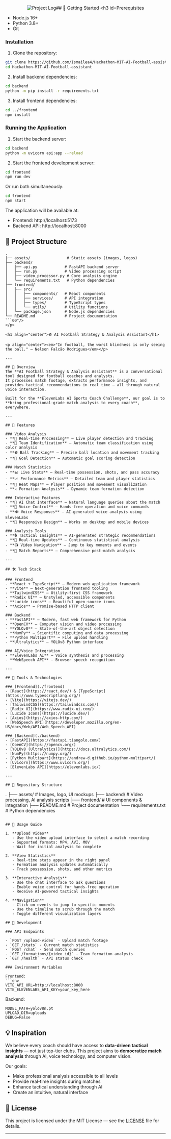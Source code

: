 <p align="center">
  <img src="assets/logo-hack.jpg" alt="Project Log## 🚀 Getting Started

### Prerequisites

- Node.js 16+
- Python 3.8+
- Git

### Installation

1. Clone the repository:

```bash
git clone https://github.com/Ismailea4/Hackathon-MIT-AI-Football-assistant.git
cd Hackathon-MIT-AI-Football-assistant
```

2. Install backend dependencies:

```bash
cd backend
python -m pip install -r requirements.txt
```

3. Install frontend dependencies:

```bash
cd ../frontend
npm install
```

### Running the Application

1. Start the backend server:

```bash
cd backend
python -m uvicorn api:app --reload
```

2. Start the frontend development server:

```bash
cd frontend
npm run dev
```

Or run both simultaneously:

```bash
cd frontend
npm start
```

The application will be available at:

- Frontend: http://localhost:5173
- Backend API: http://localhost:8000

## 📂 Project Structure

````
.
├── assets/                # Static assets (images, logos)
├── backend/
│   ├── api.py            # FastAPI backend server
│   ├── run.py            # Video processing script
│   ├── video_processor.py # Core analysis engine
│   └── requirements.txt   # Python dependencies
├── frontend/
│   ├── src/
│   │   ├── components/   # React components
│   │   ├── services/     # API integration
│   │   ├── types/        # TypeScript types
│   │   └── utils/        # Utility functions
│   └── package.json      # Node.js dependencies
└── README.md             # Project documentation
```00"/>
</p>

<h1 align="center">⚽ AI Football Strategy & Analysis Assistant</h1>

<p align="center"><em>"In football, the worst blindness is only seeing the ball." – Nelson Falcão Rodrigues</em></p>

---

## 📌 Overview
The **AI Football Strategy & Analysis Assistant** is a conversational tool designed for football coaches and analysts.
It processes match footage, extracts performance insights, and provides tactical recommendations in real time — all through natural voice interaction.

Built for the **ElevenLabs AI Sports Coach Challenge**, our goal is to **bring professional-grade match analysis to every coach**, everywhere.

---

## 🚀 Features

### Video Analysis
- **🎥 Real-time Processing** — Live player detection and tracking
- **🏃 Team Identification** — Automatic team classification using color analysis
- **⚽ Ball Tracking** — Precise ball location and movement tracking
- **🥅 Goal Detection** — Automatic goal scoring detection

### Match Statistics
- **📊 Live Stats** — Real-time possession, shots, and pass accuracy
- **📈 Performance Metrics** — Detailed team and player statistics
- **🎯 Heat Maps** — Player position and movement visualization
- **⚔️ Formation Analysis** — Dynamic team formation detection

### Interactive Features
- **💬 AI Chat Interface** — Natural language queries about the match
- **🎤 Voice Control** — Hands-free operation and voice commands
- **🔊 Voice Responses** — AI-generated voice analysis using ElevenLabs
- **📱 Responsive Design** — Works on desktop and mobile devices

### Analysis Tools
- **� Tactical Insights** — AI-generated strategic recommendations
- **🔄 Real-time Updates** — Continuous statistical analysis
- **📺 Video Navigation** — Jump to key moments and events
- **📑 Match Reports** — Comprehensive post-match analysis

---

## 🛠 Tech Stack

### Frontend
- **React + TypeScript** — Modern web application framework
- **Vite** — Next-generation frontend tooling
- **TailwindCSS** — Utility-first CSS framework
- **Radix UI** — Unstyled, accessible components
- **Lucide icons** — Beautiful open-source icons
- **Axios** — Promise-based HTTP client

### Backend
- **FastAPI** — Modern, fast web framework for Python
- **OpenCV** — Computer vision and video processing
- **YOLOv8** — State-of-the-art object detection
- **NumPy** — Scientific computing and data processing
- **Python Multipart** — File upload handling
- **Ultralytics** — YOLOv8 Python interface

### AI/Voice Integration
- **ElevenLabs AI** — Voice synthesis and processing
- **WebSpeech API** — Browser speech recognition

---

## 🧰 Tools & Technologies

### [Frontend](./frontend)
- [React](https://react.dev/) & [TypeScript](https://www.typescriptlang.org/)
- [Vite](https://vitejs.dev/)
- [TailwindCSS](https://tailwindcss.com/)
- [Radix UI](https://www.radix-ui.com/)
- [Lucide Icons](https://lucide.dev/)
- [Axios](https://axios-http.com/)
- [WebSpeech API](https://developer.mozilla.org/en-US/docs/Web/API/Web_Speech_API)

### [Backend](./backend)
- [FastAPI](https://fastapi.tiangolo.com/)
- [OpenCV](https://opencv.org/)
- [YOLOv8 (Ultralytics)](https://docs.ultralytics.com/)
- [NumPy](https://numpy.org/)
- [Python Multipart](https://andrew-d.github.io/python-multipart/)
- [Uvicorn](https://www.uvicorn.org/)
- [ElevenLabs API](https://elevenlabs.io/)

---

## 📂 Repository Structure
````

.
├── assets/ # Images, logo, UI mockups
├── backend/ # Video processing, AI analysis scripts
├── frontend/ # UI components & integration
├── README.md # Project documentation
└── requirements.txt # Python dependencies

````

## 🎯 Usage Guide

1. **Upload Video**
   - Use the video upload interface to select a match recording
   - Supported formats: MP4, AVI, MOV
   - Wait for initial analysis to complete

2. **View Statistics**
   - Real-time stats appear in the right panel
   - Formation analysis updates automatically
   - Track possession, shots, and other metrics

3. **Interactive Analysis**
   - Use the chat interface to ask questions
   - Enable voice control for hands-free operation
   - Receive AI-powered tactical insights

4. **Navigation**
   - Click on events to jump to specific moments
   - Use the timeline to scrub through the match
   - Toggle different visualization layers

## 🔧 Development

### API Endpoints

- `POST /upload-video` - Upload match footage
- `GET /stats` - Current match statistics
- `POST /chat` - Send match queries
- `GET /formations/{video_id}` - Team formation analysis
- `GET /health` - API status check

### Environment Variables

Frontend:
```env
VITE_API_URL=http://localhost:8000
VITE_ELEVENLABS_API_KEY=your_key_here
````

Backend:

```env
MODEL_PATH=yolov8n.pt
UPLOAD_DIR=uploads
DEBUG=False
```

## 💡 Inspiration

We believe every coach should have access to **data-driven tactical insights** — not just top-tier clubs. This project aims to **democratize match analysis** through AI, voice technology, and computer vision.

Our goals:

- Make professional analysis accessible to all levels
- Provide real-time insights during matches
- Enhance tactical understanding through AI
- Create an intuitive, natural interface

## 📜 License

This project is licensed under the MIT License — see the [LICENSE](LICENSE) file for details.

---
